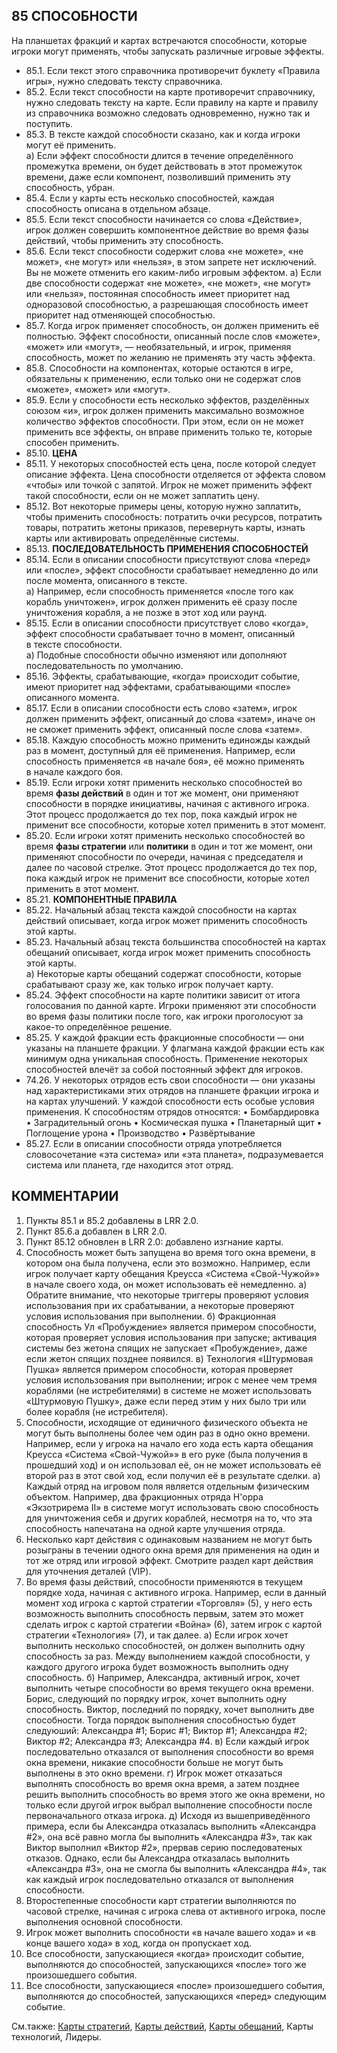 85 СПОСОБНОСТИ
---

На планшетах фракций и картах встречаются способности, которые игроки могут применять, чтобы запускать различные игровые эффекты.
* 85.1. Если текст этого справочника противоречит буклету «Правила игры», нужно следовать тексту справочника.
* 85.2. Если текст способности на карте противоречит справочнику, нужно следовать тексту на карте. Если правилу на карте и правилу из справочника возможно следовать одновременно, нужно так и поступить.
* 85.3. В тексте каждой способности сказано, как и когда игроки могут её применить.  
  а) Если эффект способности длится в течение определённого промежутка времени, он будет действовать в этот промежуток времени, даже если компонент, 
позволивший применить эту способность, убран.
* 85.4. Если у карты есть несколько способностей, каждая способность описана в отдельном абзаце.
* 85.5. Если текст способности начинается со слова «Действие», игрок должен совершить компонентное действие во время фазы действий, чтобы применить эту способность.
* 85.6. Если текст способности содержит слова «не можете», «не может», «не могут» или «нельзя», в этом запрете нет исключений. Вы не можете отменить его каким-либо игровым эффектом.
  а) Если две способности содержат «не можете», «не может», «не могут» или «нельзя», постоянная способность имеет приоритет над одноразовой способностью, а разрешающая способность имеет приоритет над отменяющей способностью.
* 85.7. Когда игрок применяет способность, он должен применить её полностью. Эффект способности, описанный после слов «можете», «может» или «могут», — необязательный, и игрок, применяя способность, может по желанию не применять эту часть эффекта.
* 85.8. Способности на компонентах, которые остаются в игре, обязательны к применению, если только они не содержат слов «можете», «может» или «могут».
* 85.9. Если у способности есть несколько эффектов, разделённых союзом «и», игрок должен применить максимально возможное количество эффектов способности. При этом, если он не может применить все эффекты, он вправе применить только те, которые способен применить.
* 85.10. **ЦЕНА**
* 85.11. У некоторых способностей есть цена, после которой следует описание эффекта. Цена способности отделяется от эффекта словом «чтобы» или точкой с запятой. Игрок не может применить эффект такой способности, если он не может заплатить цену.
* 85.12. Вот некоторые примеры цены, которую нужно заплатить, чтобы применить способность: потратить очки ресурсов, потратить товары, потратить жетоны приказов, перевернуть карты, изнать карты или активировать определённые системы.
* 85.13. **ПОСЛЕДОВАТЕЛЬНОСТЬ ПРИМЕНЕНИЯ СПОСОБНОСТЕЙ**
* 85.14. Если в описании способности присутствуют слова «перед» или «после», эффект способности срабатывает немедленно до или после момента, описанного в тексте.  
  а) Например, если способность применяется «после того как корабль уничтожен», игрок должен применить её сразу после уничтожения корабля, а не позже в этот ход или раунд.
* 85.15. Если в описании способности присутствует слово «когда», эффект способности срабатывает точно в момент, описанный в тексте способности.  
  а) Подобные способности обычно изменяют или дополняют последовательность по умолчанию.
* 85.16. Эффекты, срабатывающие, «когда» происходит событие, имеют приоритет над эффектами, срабатывающими «после» описанного момента.
* 85.17. Если в описании способности есть слово «затем», игрок должен применить эффект, описанный до слова «затем», иначе он не сможет применить эффект, описанный после слова «затем».
* 85.18. Каждую способность можно применить единожды каждый раз в момент, доступный для её применения. Например, если способность применяется «в начале боя», её можно применять в начале каждого боя.
* 85.19. Если игроки хотят применить несколько способностей во время **фазы действий** в один и тот же момент, они применяют способности в порядке инициативы, начиная с активного игрока. Этот процесс продолжается до тех пор, пока каждый игрок не применит все способности, которые хотел применить в этот момент. 
* 85.20. Если игроки хотят применить несколько способностей во время **фазы стратегии** или **политики** в один и тот же момент, они применяют способности по очереди, начиная с председателя и далее по часовой стрелке. Этот процесс продолжается до тех пор, пока каждый игрок не применит все способности, которые хотел применить в этот момент.
* 85.21. **КОМПОНЕНТНЫЕ ПРАВИЛА**
* 85.22. Начальный абзац текста каждой способности на картах действий описывает, когда игрок может применить способность этой карты.
* 85.23. Начальный абзац текста большинства способностей на картах обещаний описывает, когда игрок может применить способность этой карты.  
  а) Некоторые карты обещаний содержат способности, которые срабатывают сразу же, как только игрок получает карту.
* 85.24. Эффект способности на карте политики зависит от итога голосования по данной карте. Игроки применяют эти способности во время фазы политики после того, как игроки проголосуют за какое-то определённое решение.
* 85.25. У каждой фракции есть фракционные способности — они указаны на планшете фракции. У флагмана каждой фракции есть как минимум одна уникальная способность. Применение некоторых способностей влечёт за собой постоянный эффект для игроков.
* 74.26. У некоторых отрядов есть свои способности — они указаны над характеристиками этих отрядов на планшете фракции игрока и на картах улучшений. У каждой способности есть особые условия применения. К способностям отрядов относятся:
• Бомбардировка
• Заградительный огонь
• Космическая пушка
• Планетарный щит
• Поглощение урона
• Производство
• Развёртывание
* 85.27. Если в описании способности отряда употребляется словосочетание «эта система» или «эта планета», подразумевается система или планета, где находится этот отряд.

КОММЕНТАРИИ
---
1) Пункты 85.1 и 85.2 добавлены в LRR 2.0.
2) Пункт 85.6.а добавлен в LRR 2.0.
3) Пункт 85.12 обновлен в LRR 2.0: добавлено изгнание карты.
4) Способность может быть запущена во время того окна времени, в котором она была получена, если это возможно. Например, если игрок получает карту обещания Креусса «Система «Свой-Чужой»» в начале своего хода, он может использовать её немедленно.
  а) Обратите внимание, что некоторые триггеры проверяют условия использования при их срабатывании, а некоторые проверяют условия использования при выполнении.
  б) Фракционная способность Ул «Пробуждение» является примером способности, которая проверяет условия использования при запуске; активация системы без жетона спящих не запускает «Пробуждение», даже если жетон спящих позднее появился.
  в) Технология «Штурмовая Пушка» является примером способности, которая проверяет условия использования при выполнении; игрок с менее чем тремя кораблями (не истребителями) в системе не может использовать «Штурмовую Пушку», даже если перед этим у них было три или более корабля (не истребителя).
5) Способности, исходящие от единичного физического объекта не могут быть выполнены более чем один раз в одно окно времени. Например, если у игрока на начало его хода есть карта обещания Креусса «Система «Свой-Чужой»» в его руке (была получения в прошедший ход) и он использовал её, он не может использовать её второй раз в этот свой ход, если получил её в результате сделки.
  а) Каждый отряд на игровом поля является отдельным физическим объектом. Например, два фракционных отряда Н'орра «Экзотрирема II» в системе могут использовать свою способность для уничтожения себя и других кораблей, несмотря на то, что эта способность напечатана на одной карте улучшения отряда.
6) Несколько карт действия с одинаковым названием не могут быть розыграны в течении одного окна время для применения на один и тот же отряд или игровой эффект. Смотрите раздел карт действия для уточнения деталей (VIP).
7) Во время фазы действий, способности применяются в текущем порядке хода, начиная с активного игрока. Например, если в данный момент ход игрока с картой стратегии «Торговля» (5), у него есть возможность выполнить способность первым, затем это может сделать игрок с картой стратегии «Война» (6), затем игрок с картой стратегии «Технология» (7),  и так далее.
  а) Если игрок хочет выполнить несколько способностей, он должен выполнить одну способность за раз. Между выполнением каждой способности, у каждого другого игрока будет возможность выполнить одну способность.
  б) Например, Александра, активный игрок, хочет выполнить четыре способности во время текущего окна времени. Борис, следующий по порядку игрок, хочет выполнить одну способность. Виктор, последний по порядку, хочет выполнить две способности. Тогда порядок выполнения способностью будет следуюший: Александра #1; Борис #1; Виктор #1; Александра #2; Виктор #2; Александра #3; Александра #4.
  в) Если каждый игрок последовательно отказался от выполнения способности во время окна времени, никакие способности больше не могут быть выполнены в это окно времени.
  г) Игрок может отказаться выполнять способность во время окна время, а затем позднее решить выполнить способность во время этого же окна времени, но только если другой игрок выбрал выполнение способности после первоначального отказа игрока.
  д) Исходя из вышеприведённого примера, если бы Александра отказалась выполнить «Александра #2», она всё равно могла бы выполнить «Александра #3», так как Виктор выполнил «Виктор #2», прервав серию последоватеных отказов. Однако, если бы Александра отказалась выполнить «Александра #3», она не смогла бы выполнить «Александра #4», так как каждый игрок последовательно отказался от выполнения способности.
8) Второстепенные способности карт стратегии выполняются по часовой стрелке, начиная с игрока слева от активного игрока, после выполнения основной способности.
9) Игрок может выполнить способности «в начале вашего хода» и «в конце вашего хода» в ход, когда он пропускает ход.
10) Все способности, запускающиеся «когда» происходит событие, выполняются до способностей, запускающихся «после» того же произошедшего события.
11) Все способности, запускающиеся «после» произошедшего события, выполняются до способностей, запускающихся «перед» следующим событие.

См.также: [Карты стратегий](strategy_cards.md), [Карты действий](action_cards.md), [Карты обещаний](promissory_notes.md), Карты технологий, Лидеры.
